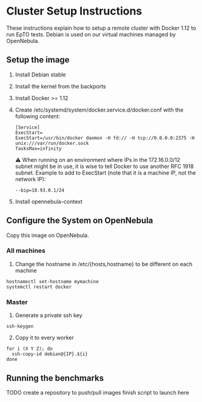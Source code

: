 # Cluster Setup Instructions

These instructions explain how to setup a remote cluster with Docker 1.12 to run EpTO tests. Debian is used on our virtual machines managed by OpenNebula.

##  Setup the image

1. Install Debian stable
2. Install the kernel from the backports
3. Install Docker >= 1.12
4. Create /etc/systemd/system/docker.service.d/docker.conf with the following content:

    ```
    [Service]
    ExecStart=
    ExecStart=/usr/bin/docker daemon -H fd:// -H tcp://0.0.0.0:2375 -H unix:///var/run/docker.sock
    TasksMax=infinity
    ```
    
    :warning: When running on an environment where IPs in the 172.16.0.0/12 subnet might be in use, it is wise to tell Docker to use another RFC 1918 subnet. Example to add to ExecStart (note that it is a machine IP, not the network IP):
    
    ```
    --bip=10.93.0.1/24
    ```
    
5. Install opennebula-context

## Configure the System on OpenNebula
Copy this image on OpenNebula.

### All machines
1. Change the hostname in /etc/{hosts,hostname} to be different on each machine

  ```
  hostnamectl set-hostname mymachine
  systemctl restart docker
  ```

### Master
1. Generate a private ssh key 

  ```
  ssh-keygen
  ```
2. Copy it to every worker

  ```
  for i (X Y Z); do
    ssh-copy-id debian@{IP}.${i}
  done
  ```

## Running the benchmarks
TODO create a repository to push/pull images
finish script to launch here
